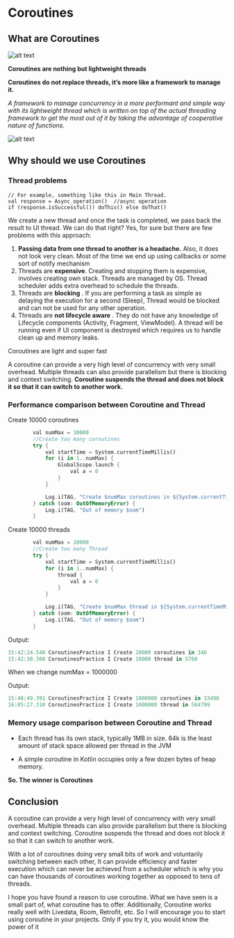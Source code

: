 # Coroutines

## What are Coroutines

![alt text](https://www.howtodoandroid.com/wp-content/uploads/2021/10/kotlin-coroutines.png)

**Coroutines are nothing but lightweight threads**

**Coroutines do not replace threads, it’s more like a framework to manage it.**

*A framework to manage concurrency in a more performant and simple way with its lightweight thread which is written on top of the actual threading framework to get the most out of it by taking the advantage of cooperative nature of functions.*

![alt text](https://amitshekhar.me/_next/image?url=%2Fstatic%2Fimages%2Fblog%2Fsuspend-function-coroutines.png&w=640&q=75)



## Why should we use Coroutines

### Thread problems

```
// For example, something like this in Main Thread.
val response = Async_operation()  //async operation
if (response.isSuccessful()) doThis() else doThat()
```

We create a new thread and once the task is completed, we pass back the result to UI thread. We can do that right? Yes, for sure but there are few problems with this approach:

1. **Passing data from one thread to another is a headache.** Also, it does not look very clean. Most of the time we end up using callbacks or some sort of notify mechanism
2. Threads are  **expensive**. Creating and stopping them is expensive, involves creating own stack. Threads are managed by OS. Thread scheduler adds extra overhead to schedule the threads.
3. Threads are  **blocking** . If you are performing a task as simple as delaying the execution for a second (Sleep), Thread would be blocked and can not be used for any other operation.
4. Threads are  **not lifecycle aware** . They do not have any knowledge of Lifecycle components (Activity, Fragment, ViewModel). A thread will be running even if UI component is destroyed which requires us to handle clean up and memory leaks.

Coroutines are light and super fast

A coroutine can provide a very high level of concurrency with very small overhead. Multiple threads can also provide parallelism but there is blocking and context switching. **Coroutine suspends the thread and does not block it so that it can switch to another work.**

### Performance comparison between Coroutine and Thread

Create 10000 coroutines

```dart
        val numMax = 10000
        //Create too many coroutines
        try {
            val startTime = System.currentTimeMillis()
            for (i in 1..numMax) {
                GlobalScope.launch {
                    val a = 0
                }
            }

            Log.i(TAG, "Create $numMax coroutines in ${System.currentTimeMillis() - startTime}")
        } catch (oom: OutOfMemoryError) {
            Log.i(TAG, "Out of memory $oom")
        }
```

Create 10000 threads

```dart
        val numMax = 10000
        //Create too many Thread
        try {
            val startTime = System.currentTimeMillis()
            for (i in 1..numMax) {
                thread {
                    val a = 0
                }
            }

            Log.i(TAG, "Create $numMax thread in ${System.currentTimeMillis() - startTime}")
        } catch (oom: OutOfMemoryError) {
            Log.i(TAG, "Out of memory $oom")
        }
```

Output: 
```dart
15:42:24.540 CoroutinesPractice I Create 10000 coroutines in 346
15:42:30.308 CoroutinesPractice I Create 10000 thread in 5768
```

When we change numMax = 1000000

Output:
```dart
15:48:49.391 CoroutinesPractice I Create 1000000 coroutines in 33496
16:05:27.310 CoroutinesPractice I Create 1000000 thread in 564799
```

### Memory usage comparison between Coroutine and Thread 
* Each thread has its own stack, typically 1MB in size. 64k is the least amount of stack space allowed per thread in the JVM

* A simple coroutine in Kotlin occupies only a few dozen bytes of heap memory.

**So. The winner is Coroutines** 

## Conclusion
A coroutine can provide a very high level of concurrency with very small overhead. 
Multiple threads can also provide parallelism but there is blocking and context switching. Coroutine suspends the thread and does not block it so that it can switch to another work.

With a lot of coroutines doing very small bits of work and voluntarily switching between each other, It can provide efficiency and faster execution which can never be achieved from a scheduler which is why you can have thousands of coroutines working together as opposed to tens of threads.

I hope you have found a reason to use coroutine. What we have seen is a small part of, what coroutine has to offer. Additionally, Coroutine works really well with Livedata, Room, Retrofit, etc. So I will encourage you to start using coroutine in your projects. Only if you try it, you would know the power of it
